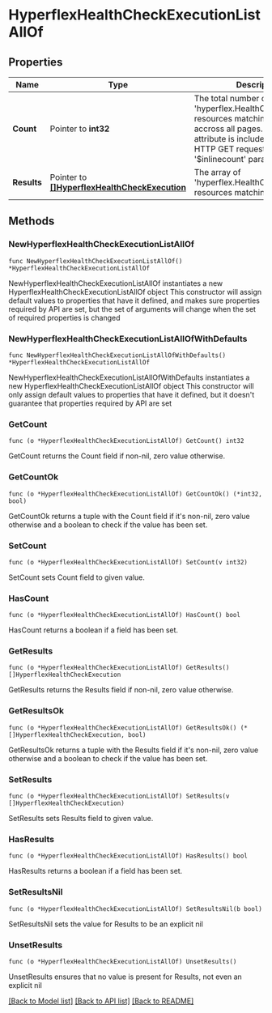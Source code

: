 # HyperflexHealthCheckExecutionListAllOf

## Properties

Name | Type | Description | Notes
------------ | ------------- | ------------- | -------------
**Count** | Pointer to **int32** | The total number of &#39;hyperflex.HealthCheckExecution&#39; resources matching the request, accross all pages. The &#39;Count&#39; attribute is included when the HTTP GET request includes the &#39;$inlinecount&#39; parameter. | [optional] 
**Results** | Pointer to [**[]HyperflexHealthCheckExecution**](hyperflex.HealthCheckExecution.md) | The array of &#39;hyperflex.HealthCheckExecution&#39; resources matching the request. | [optional] 

## Methods

### NewHyperflexHealthCheckExecutionListAllOf

`func NewHyperflexHealthCheckExecutionListAllOf() *HyperflexHealthCheckExecutionListAllOf`

NewHyperflexHealthCheckExecutionListAllOf instantiates a new HyperflexHealthCheckExecutionListAllOf object
This constructor will assign default values to properties that have it defined,
and makes sure properties required by API are set, but the set of arguments
will change when the set of required properties is changed

### NewHyperflexHealthCheckExecutionListAllOfWithDefaults

`func NewHyperflexHealthCheckExecutionListAllOfWithDefaults() *HyperflexHealthCheckExecutionListAllOf`

NewHyperflexHealthCheckExecutionListAllOfWithDefaults instantiates a new HyperflexHealthCheckExecutionListAllOf object
This constructor will only assign default values to properties that have it defined,
but it doesn't guarantee that properties required by API are set

### GetCount

`func (o *HyperflexHealthCheckExecutionListAllOf) GetCount() int32`

GetCount returns the Count field if non-nil, zero value otherwise.

### GetCountOk

`func (o *HyperflexHealthCheckExecutionListAllOf) GetCountOk() (*int32, bool)`

GetCountOk returns a tuple with the Count field if it's non-nil, zero value otherwise
and a boolean to check if the value has been set.

### SetCount

`func (o *HyperflexHealthCheckExecutionListAllOf) SetCount(v int32)`

SetCount sets Count field to given value.

### HasCount

`func (o *HyperflexHealthCheckExecutionListAllOf) HasCount() bool`

HasCount returns a boolean if a field has been set.

### GetResults

`func (o *HyperflexHealthCheckExecutionListAllOf) GetResults() []HyperflexHealthCheckExecution`

GetResults returns the Results field if non-nil, zero value otherwise.

### GetResultsOk

`func (o *HyperflexHealthCheckExecutionListAllOf) GetResultsOk() (*[]HyperflexHealthCheckExecution, bool)`

GetResultsOk returns a tuple with the Results field if it's non-nil, zero value otherwise
and a boolean to check if the value has been set.

### SetResults

`func (o *HyperflexHealthCheckExecutionListAllOf) SetResults(v []HyperflexHealthCheckExecution)`

SetResults sets Results field to given value.

### HasResults

`func (o *HyperflexHealthCheckExecutionListAllOf) HasResults() bool`

HasResults returns a boolean if a field has been set.

### SetResultsNil

`func (o *HyperflexHealthCheckExecutionListAllOf) SetResultsNil(b bool)`

 SetResultsNil sets the value for Results to be an explicit nil

### UnsetResults
`func (o *HyperflexHealthCheckExecutionListAllOf) UnsetResults()`

UnsetResults ensures that no value is present for Results, not even an explicit nil

[[Back to Model list]](../README.md#documentation-for-models) [[Back to API list]](../README.md#documentation-for-api-endpoints) [[Back to README]](../README.md)


